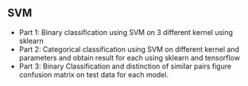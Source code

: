 ## SVM
- Part 1: Binary classification using SVM on 3 different kernel using sklearn<br />
- Part 2: Categorical classification using SVM on different kernel and parameters and obtain result for each using sklearn and tensorflow<br />
- Part 3: Binary Classification and distinction of similar pairs figure confusion matrix on test data for each model.

